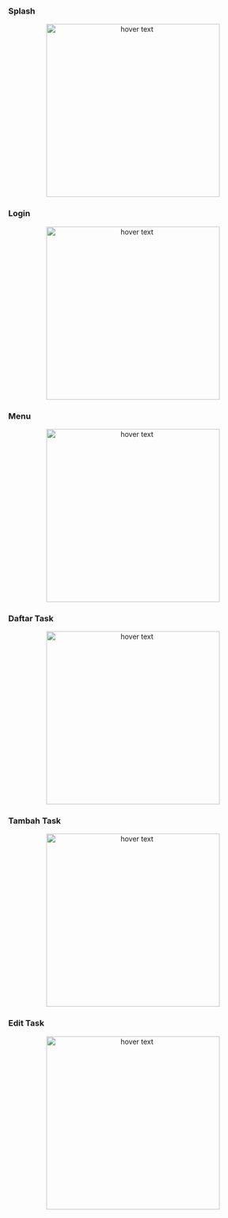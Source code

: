 ### Splash 
<p align="center">
  <img src="empat.jpg" width="350" title="hover text">
</p>

### Login
<p align="center">
  <img src="tiga.jpg" width="350" title="hover text">
</p>

### Menu
<p align="center">
  <img src="satu.jpg" width="350" title="hover text">
</p>

### Daftar Task
<p align="center">
  <img src="enam.jpg" width="350" title="hover text">
</p>

### Tambah Task
<p align="center">
  <img src="tujuh.jpg" width="350" title="hover text">
</p>

### Edit Task
<p align="center">
  <img src="sembilan.jpg" width="350" title="hover text">
</p>
